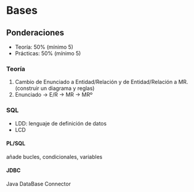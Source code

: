 # Bases
## Ponderaciones 
-   Teoría: 50% (mínimo 5) 
-   Prácticas: 50% (mínimo 5) 


### Teoría 

1.  Cambio de Enunciado a Entidad/Relación y de Entidad/Relación a MR. (construir un diagrama y reglas) 
2. Enunciado -> E/R -> MR -> MRº 

### SQL 
-   LDD: lenguaje de definición de datos 
-   LCD 

#### PL/SQL 
añade bucles, condicionales, variables 

#### JDBC 
Java DataBase Connector
